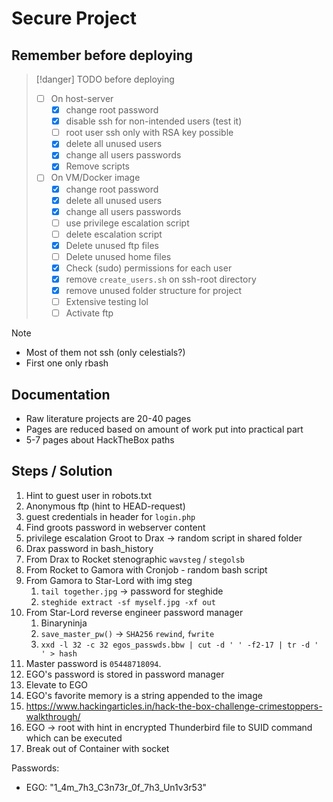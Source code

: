 # Secure Project

## Remember before deploying

>[!danger] TODO before deploying
>- [ ] On host-server
>	- [x] change root password
>	- [x] disable ssh for non-intended users (test it)
>	- [ ] root user ssh only with RSA key possible
>	- [x] delete all unused users
>	- [x] change all users passwords
>	- [x] Remove scripts
>- [ ] On VM/Docker image
>	- [x] change root password
>	- [x] delete all unused users
>	- [x] change all users passwords
>	- [ ] use privilege escalation script
>	- [ ] delete escalation script
>	- [x] Delete unused ftp files
>	- [ ] Delete unused home files
>	- [x] Check (sudo) permissions for each user
>	- [x] remove `create_users.sh` on ssh-root directory
>	- [x] remove unused folder structure for project
>	- [ ] Extensive testing lol
>	- [ ] Activate ftp



>[!note]
>- Most of them not ssh (only celestials?)
>- First one only rbash



## Documentation

- Raw literature projects are 20-40 pages
- Pages are reduced based on amount of work put into practical part
- 5-7 pages about HackTheBox paths




## Steps / Solution

1. Hint to guest user in robots.txt
2. Anonymous ftp (hint to HEAD-request)
3. guest credentials in header for `login.php`
4. Find groots password in webserver content
5. privilege escalation Groot to Drax -> random script in shared folder
7. Drax password in bash_history
8. From Drax to Rocket stenographic `wavsteg` / `stegolsb`
9. From Rocket to Gamora with Cronjob - random bash script
10. From Gamora to Star-Lord with img steg
	1. `tail together.jpg` -> password for steghide
	2. `steghide extract -sf myself.jpg -xf out`
11. From Star-Lord reverse engineer password manager
	1. Binaryninja
	2. `save_master_pw()` -> `SHA256` `rewind`, `fwrite`
	3. `xxd -l 32 -c 32 egos_passwds.bbw | cut -d ' ' -f2-17 | tr -d ' ' > hash`
12. Master password is `05448718094`.
13. EGO's password is stored in password manager
14. Elevate to EGO
15. EGO's favorite memory is a string appended to the image
16. https://www.hackingarticles.in/hack-the-box-challenge-crimestoppers-walkthrough/
17. EGO -> root with hint in encrypted Thunderbird file to SUID command which can be executed
18. Break out of Container with socket


Passwords:
- EGO: "1_4m_7h3_C3n73r_0f_7h3_Un1v3r53"

